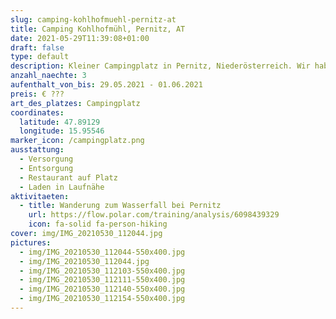 ```yaml
---
slug: camping-kohlhofmuehl-pernitz-at
title: Camping Kohlhofmühl, Pernitz, AT
date: 2021-05-29T11:39:08+01:00
draft: false
type: default
description: Kleiner Campingplatz in Pernitz, Niederösterreich. Wir haben dort übernachtet, um mit dem Bike nach Gutenstein zu Wohnwagon zu fahren.
anzahl_naechte: 3
aufenthalt_von_bis: 29.05.2021 - 01.06.2021
preis: € ???
art_des_platzes: Campingplatz
coordinates:
  latitude: 47.89129
  longitude: 15.95546
marker_icon: /campingplatz.png
ausstattung:
  - Versorgung
  - Entsorgung
  - Restaurant auf Platz
  - Laden in Laufnähe
aktivitaeten:
  - title: Wanderung zum Wasserfall bei Pernitz
    url: https://flow.polar.com/training/analysis/6098439329
    icon: fa-solid fa-person-hiking
cover: img/IMG_20210530_112044.jpg
pictures:
  - img/IMG_20210530_112044-550x400.jpg
  - img/IMG_20210530_112044.jpg
  - img/IMG_20210530_112103-550x400.jpg
  - img/IMG_20210530_112111-550x400.jpg
  - img/IMG_20210530_112140-550x400.jpg
  - img/IMG_20210530_112154-550x400.jpg
---
```

